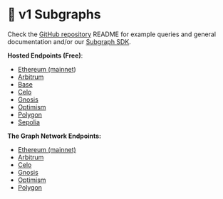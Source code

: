 # 🔭 v1 Subgraphs

Check the [GitHub repository](https://github.com/Hats-Protocol/subgraph/tree/main) README for example queries and general documentation and/or our [Subgraph SDK](v1-sdk/subgraph/).

**Hosted Endpoints (Free)**:

* [Ethereum (mainnet](https://api.studio.thegraph.com/query/55784/hats-v1-ethereum/version/latest))
* [Arbitrum](https://api.studio.thegraph.com/query/55784/hats-v1-arbitrum/version/latest)
* [Base](https://api.studio.thegraph.com/query/55784/hats-v1-base/version/latest)
* [Celo](https://api.studio.thegraph.com/query/55784/hats-v1-celo/version/latest)
* [Gnosis](https://api.studio.thegraph.com/query/55784/hats-v1-gnosis-chain/version/latest)
* [Optimism](https://api.studio.thegraph.com/query/55784/hats-v1-optimism/version/latest)
* [Polygon](https://api.studio.thegraph.com/query/55784/hats-v1-polygon/version/latest)
* [Sepolia](https://api.studio.thegraph.com/query/55784/hats-v1-sepolia/version/latest)

**The Graph Network Endpoints:**

* [Ethereum (mainnet)](https://thegraph.com/explorer/subgraphs/AtrhAMCcVfPbmejxTez3G59Kdfu5tMFoiPsTUjdCzpKx?view=Overview\&chain=arbitrum-one)
* [Arbitrum](https://thegraph.com/explorer/subgraphs/4CiXQPjzKshBbyK2dgJiknTNWcj8cGUJsopTsXfm5HEk?view=Overview\&chain=arbitrum-one)
* [Celo](https://thegraph.com/explorer/subgraphs/GpKseh3Z4nX2X8W5HjQPp5hpSSxPxsaQ3t1KpEjhvz7t?view=Overview\&chain=arbitrum-one)
* [Gnosis](https://thegraph.com/explorer/subgraphs/2VPQUuAeS9Xy8VtinpjHRJEMnZS1sqzFQyCHAys1wb5n?view=Overview\&chain=arbitrum-one)
* [Optimism](https://thegraph.com/explorer/subgraphs/9nmXXk3ysDVY4sFygWQNQknwiJLCPnrUNzDRw8bxw61q?view=Overview\&chain=arbitrum-one)
* [Polygon](https://thegraph.com/explorer/subgraphs/7MxsRb1p4UQNET8AgrWd93h3GUgeQ7NWrk5SHLEPCxBP?view=Overview\&chain=arbitrum-one)
